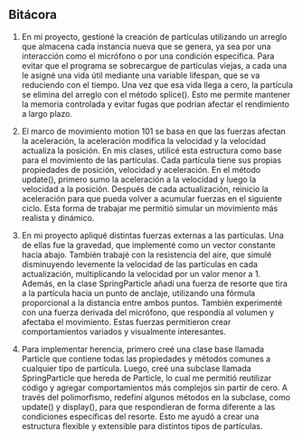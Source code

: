 ## Bitácora

1. En mi proyecto, gestioné la creación de partículas utilizando un arreglo que almacena cada instancia nueva que se genera, ya sea por una interacción como el micrófono o por una condición específica.
   Para evitar que el programa se sobrecargue de partículas viejas, a cada una le asigné una vida útil mediante una variable lifespan, que se va reduciendo con el tiempo. Una vez que esa vida llega a cero, la partícula se elimina del arreglo con el método splice().
   Esto me permite mantener la memoria controlada y evitar fugas que podrían afectar el rendimiento a largo plazo.

2. El marco de movimiento motion 101 se basa en que las fuerzas afectan la aceleración, la aceleración modifica la velocidad y la velocidad actualiza la posición. En mis clases, utilicé esta estructura como base para el movimiento de las partículas.
   Cada partícula tiene sus propias propiedades de posición, velocidad y aceleración. En el método update(), primero sumo la aceleración a la velocidad y luego la velocidad a la posición. Después de cada actualización, reinicio la aceleración para que pueda volver a acumular fuerzas en el siguiente ciclo.
   Esta forma de trabajar me permitió simular un movimiento más realista y dinámico.

3. En mi proyecto apliqué distintas fuerzas externas a las partículas. Una de ellas fue la gravedad, que implementé como un vector constante hacia abajo.
   También trabajé con la resistencia del aire, que simulé disminuyendo levemente la velocidad de las partículas en cada actualización, multiplicando la velocidad por un valor menor a 1.
   Además, en la clase SpringParticle añadí una fuerza de resorte que tira a la partícula hacia un punto de anclaje, utilizando una fórmula proporcional a la distancia entre ambos puntos.
   También experimenté con una fuerza derivada del micrófono, que respondía al volumen y afectaba el movimiento. Estas fuerzas permitieron crear comportamientos variados y visualmente interesantes.

4. Para implementar herencia, primero creé una clase base llamada Particle que contiene todas las propiedades y métodos comunes a cualquier tipo de partícula.
   Luego, creé una subclase llamada SpringParticle que hereda de Particle, lo cual me permitió reutilizar código y agregar comportamientos más complejos sin partir de cero.
   A través del polimorfismo, redefiní algunos métodos en la subclase, como update() y display(), para que respondieran de forma diferente a las condiciones específicas del resorte. Esto me ayudó a crear una estructura flexible y extensible para distintos tipos de partículas.
